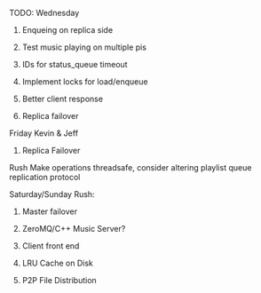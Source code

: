TODO:
Wednesday
1) Enqueing on replica side
2) Test music playing on multiple pis

3) IDs for status_queue timeout
4) Implement locks for load/enqueue
5) Better client response

6) Replica failover 

Friday
Kevin & Jeff
1) Replica Failover

Rush
Make operations threadsafe, consider altering playlist queue replication protocol

Saturday/Sunday
Rush:
1) Master failover

1) ZeroMQ/C++ Music Server?
2) Client front end
3) LRU Cache on Disk
4) P2P File Distribution
